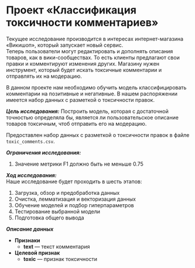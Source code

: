 # Проект «Классификация токсичности комментариев»

Текущее исследование производится в интересах интернет-магазина «Викишоп», который запускает новый сервис.  
Теперь пользователи могут редактировать и дополнять описания товаров, как в вики-сообществах. То есть клиенты предлагают свои правки и комментируют изменения других. Магазину нужен инструмент, который будет искать токсичные комментарии и отправлять их на модерацию. 

В данном проекте нам необходимо обучить модель классифицировать комментарии на позитивные и негативные. 
В нашем распоряжении имеется набор данных с разметкой о токсичности правок.

***Цель исследования:*** 
Построить модель, которая с достаточной точностью определяла бы, является ли пользовательское описание товаров токсичным, чтоб отправить его на модерацию.

Предоставлен набор данных с разметкой о токсичности правок в файле `toxic_comments.csv`.

***Ограничения исследования:***
1. Значение метрики F1 должно быть не меньше 0.75

***Ход исследования:***  
Наше исследование будет проходить в шесть этапов:  
1. Загрузка, обзор и предобработка данных
2. Очистка, лемматизация и векторизация данных
3. Обучение моделей и подбор гиперпараметров
4. Тестирование выбранной модели
5. Подготовка общего вывода


***Описание данных***  
* **Признаки**  
    - **text** — текст комментария
* **Целевой признак**  
    - **toxic** — признак токсичности
    